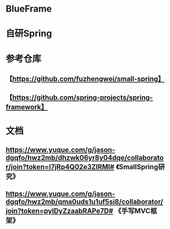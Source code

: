 # BlueFrame
# 自研Spring
# 参考仓库
## 【https://github.com/fuzhengwei/small-spring】
## 【https://github.com/spring-projects/spring-framework】
# 文档
## https://www.yuque.com/g/jason-dgqfo/hwz2mb/dhzwk06yr8y04dqe/collaborator/join?token=I7jRp4Q02e3ZlRMl# 《SmallSpring研究》
## https://www.yuque.com/g/jason-dgqfo/hwz2mb/qma0uds1u1uf5si8/collaborator/join?token=pyIDyZzaabRAPe7D# 《手写MVC框架》

